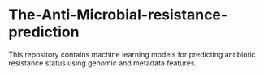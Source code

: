 # The-Anti-Microbial-resistance-prediction
This repository contains machine learning models for predicting antibiotic resistance status using genomic and metadata features.
